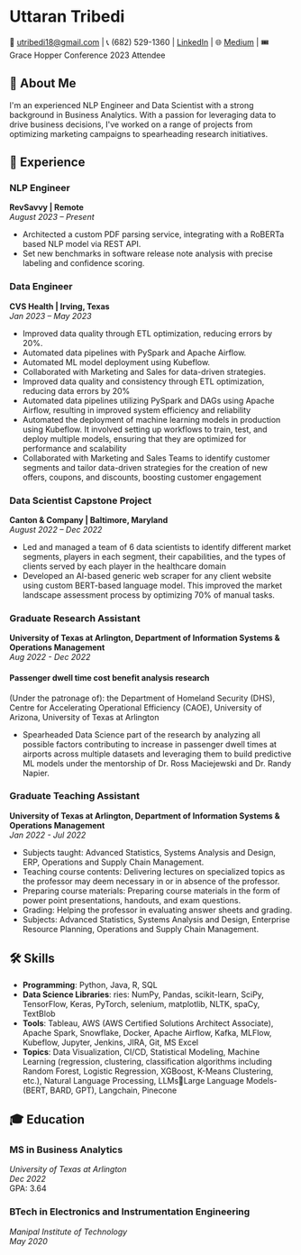 # Uttaran Tribedi

📧 [utribedi18@gmail.com](mailto:utribedi18@gmail.com) | 📞 (682) 529-1360 | [LinkedIn](https://www.linkedin.com/in/uttarantribedi) | 🌐 [Medium](https://medium.com/@tribedi_uttaran) | 🎟️ Grace Hopper Conference 2023 Attendee

## 📌 About Me

I'm an experienced NLP Engineer and Data Scientist with a strong background in Business Analytics. With a passion for leveraging data to drive business decisions, I've worked on a range of projects from optimizing marketing campaigns to spearheading research initiatives.

## 💼 Experience

### **NLP Engineer**  
**RevSavvy | Remote**  
*August 2023 – Present*
- Architected a custom PDF parsing service, integrating with a RoBERTa based NLP model via REST API.
- Set new benchmarks in software release note analysis with precise labeling and confidence scoring.

### **Data Engineer**  
**CVS Health | Irving, Texas**  
*Jan 2023 – May 2023*
- Improved data quality through ETL optimization, reducing errors by 20%.
- Automated data pipelines with PySpark and Apache Airflow.
- Automated ML model deployment using Kubeflow.
- Collaborated with Marketing and Sales for data-driven strategies.
- Improved data quality and consistency through ETL optimization, reducing data errors by 20%
- Automated data pipelines utilizing PySpark and DAGs using Apache Airflow, resulting in improved system efficiency and reliability
- Automated the deployment of machine learning models in production using Kubeflow. It involved setting up workflows to train, test, and deploy multiple models, ensuring that they are optimized for performance and scalability
- Collaborated with Marketing and Sales Teams to identify customer segments and tailor data-driven strategies for the creation of new offers, coupons, and discounts, boosting customer engagement


### **Data Scientist Capstone Project**  
**Canton & Company | Baltimore, Maryland**  
*August 2022 – Dec 2022*
- Led and managed a team of 6 data scientists to identify different market segments, players in each segment, their 
capabilities, and the types of clients served by each player in the healthcare domain
- Developed an AI-based generic web scraper for any client website using custom BERT-based language model. This 
improved the market landscape assessment process by optimizing 70% of manual tasks.


### **Graduate Research Assistant**  
**University of Texas at Arlington, Department of Information Systems & Operations Management**  
*Aug 2022 - Dec 2022*
#### Passenger dwell time cost benefit analysis research 
(Under the patronage of):
the Department of Homeland Security (DHS), Centre for Accelerating Operational Efficiency (CAOE), University of Arizona, University of Texas at Arlington 
- Spearheaded Data Science part of the research by analyzing all possible factors contributing to increase in passenger dwell times at airports across multiple datasets and leveraging them to build predictive ML models under the mentorship of Dr. Ross Maciejewski and Dr. Randy Napier.

  
### **Graduate Teaching Assistant**  
**University of Texas at Arlington, Department of Information Systems & Operations Management**  
*Jan 2022 - Jul 2022*
- Subjects taught: Advanced Statistics, Systems Analysis and Design, ERP, Operations and Supply Chain Management.
- Teaching course contents: Delivering lectures on specialized topics as the professor may deem necessary in or in absence of the professor.
- Preparing course materials: Preparing course materials in the form of power point presentations, handouts, and exam questions.
- Grading: Helping the professor in evaluating answer sheets and grading.
- Subjects: Advanced Statistics, Systems Analysis and Design, Enterprise Resource Planning, Operations and Supply Chain Management.


## 🛠 Skills

- **Programming**: Python, Java, R, SQL
- **Data Science Libraries**: ries: NumPy, Pandas, scikit-learn, SciPy, TensorFlow, Keras, PyTorch, selenium, matplotlib, NLTK, spaCy, TextBlob
- **Tools**:  Tableau, AWS (AWS Certified Solutions Architect Associate), Apache Spark, Snowflake, Docker, Apache Airflow, Kafka, MLFlow, Kubeflow, Jupyter, Jenkins, JIRA, Git, MS Excel
- **Topics**: Data Visualization, CI/CD, Statistical Modeling, Machine Learning (regression, clustering, classification algorithms including Random Forest, Logistic Regression, XGBoost, K-Means Clustering, etc.), Natural Language Processing, LLMsLarge Language Models- (BERT, BARD, GPT), Langchain, Pinecone

## 🎓 Education

### **MS in Business Analytics**  
*University of Texas at Arlington*  
*Dec 2022*  
GPA: 3.64

### **BTech in Electronics and Instrumentation Engineering**  
*Manipal Institute of Technology*  
*May 2020*
